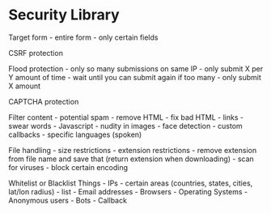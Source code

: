 # Security Library

Target form
    - entire form
    - only certain fields

CSRF protection

Flood protection
    - only so many submissions on same IP
    - only submit X per Y amount of time
    - wait until you can submit again if too many
    - only submit X amount

CAPTCHA protection

Filter content
    - potential spam
    - remove HTML
    - fix bad HTML
    - links
    - swear words
    - Javascript
    - nudity in images
    - face detection
    - custom callbacks
    - specific languages (spoken)

File handling
    - size restrictions
    - extension restrictions
    - remove extension from file name and save that (return extension when downloading)
    - scan for viruses
    - block certain encoding

Whitelist or Blacklist Things
     - IPs
          - certain areas (countries, states, cities, lat/lon radius)
          - list
    - Email addresses
    - Browsers
    - Operating Systems
    - Anonymous users
    - Bots
    - Callback
